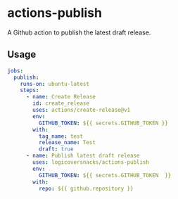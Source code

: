 # actions-publish

A Github action to publish the latest draft release.

## Usage

```yaml
jobs:
  publish:
    runs-on: ubuntu-latest
    steps:
      - name: Create Release
        id: create_release
        uses: actions/create-release@v1
        env:
          GITHUB_TOKEN: ${{ secrets.GITHUB_TOKEN }}
        with:
          tag_name: test
          release_name: Test
          draft: true
      - name: Publish latest draft release
        uses: logicoversnacks/actions-publish
        env:
          GITHUB_TOKEN: ${{ secrets.GITHUB_TOKEN  }}
        with:
          repo: ${{ github.repository }}
```
